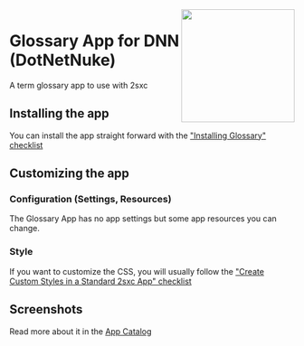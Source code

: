 <image src="app-icon.png" align="right" width="200px">

# Glossary App for DNN (DotNetNuke)

A term glossary app to use with 2sxc

## Installing the app

You can install the app straight forward with the ["Installing Glossary" checklist](https://azing.org/2sxc/r/JPX0Etz7)

## Customizing the app

### Configuration (Settings, Resources)

The Glossary App has no app settings but some app resources you can change.

### Style

If you want to customize the CSS, you will usually follow the ["Create Custom Styles in a Standard 2sxc App" checklist](https://azing.org/2sxc/r/gg_aB9FD)

## Screenshots

Read more about it in the [App Catalog](https://2sxc.org/en/apps/app/glossary-a-z-v2)